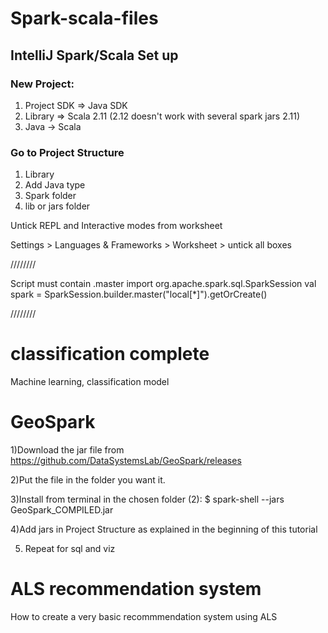 # Spark-scala-files
## IntelliJ Spark/Scala Set up

### New Project:
1) Project SDK => Java SDK
2) Library => Scala 2.11 (2.12 doesn't work with several spark jars 2.11)
3) Java -> Scala

### Go to Project Structure
1) Library 
2) Add Java type
3) Spark folder
4) lib or jars folder

Untick REPL and Interactive modes from worksheet

Settings > Languages & Frameworks > Worksheet > untick all boxes

////////

Script must contain .master
import org.apache.spark.sql.SparkSession
val spark = SparkSession.builder.master("local[*]").getOrCreate()

////////

# classification complete

Machine learning, classification model

# GeoSpark

1)Download the jar file from https://github.com/DataSystemsLab/GeoSpark/releases

2)Put the file in the folder you want it.

3)Install from terminal in the chosen folder (2): $ spark-shell --jars GeoSpark_COMPILED.jar

4)Add jars in Project Structure as explained in the beginning of this tutorial

5) Repeat for sql and viz

# ALS recommendation system

How to create a very basic recommmendation system using ALS

